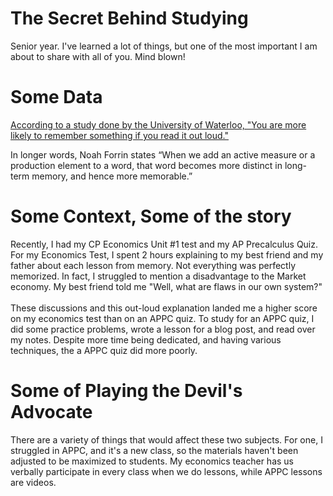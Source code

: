 # The Secret Behind Studying

Senior year. I've learned a lot of things, but one of the most important I am about to share with all of you. Mind blown!
<br>
# Some Data
<a href="https://uwaterloo.ca/news/news/study-finds-reading-information-aloud-yourself-improves"> According to a study done by the University of Waterloo, "You are more likely to remember something if you read it out loud." </a>

In longer words, Noah Forrin states “When we add an active measure or a production element to a word, that word becomes more distinct in long-term memory, and hence more memorable.”

# Some Context, Some of the story
Recently, I had my CP Economics Unit #1 test and my AP Precalculus Quiz. For my Economics Test, I spent 2 hours explaining to my best friend and my father about each lesson from memory.
Not everything was perfectly memorized. In fact, I struggled to mention a disadvantage to the Market economy. My best friend told me "Well, what are flaws in our own system?"
<br><br>
These discussions and this out-loud explanation landed me a higher score on my economics test than on an APPC quiz.
To study for an APPC quiz, I did some practice problems, wrote a lesson for a blog post, and read over my notes. Despite more time being dedicated, and having various techniques, the a
APPC quiz did more poorly.

# Some of Playing the Devil's Advocate
There are a variety of things that would affect these two subjects. For one, I struggled in APPC, and it's a new class, so the materials haven't been adjusted to be maximized to students.
My economics teacher has us verbally participate in every class when we do lessons, while APPC lessons are videos. 
